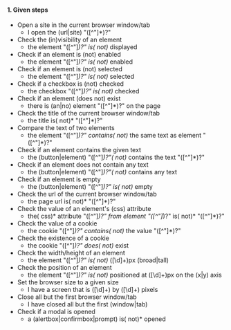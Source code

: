 #### 1. **Given steps**
- Open a site in the current browser window/tab
  - I open the (url|site) "([^"]*)?"
- Check the (in)visibility of an element
  - the element "([^"]*)?" is( not)* displayed
- Check if an element is (not) enabled
  - the element "([^"]*)?" is( not)* enabled
- Check if an element is (not) selected
  - the element "([^"]*)?" is( not)* selected
- Check if a checkbox is (not) checked
  - the checkbox "([^"]*)?" is( not)* checked
- Check if an element (does not) exist
  - there is (an|no) element "([^"]*)?" on the page
- Check the title of the current browser window/tab
  - the title is( not)* "([^"]*)?"
- Compare the text of two elements
  - the element "([^"]*)?" contains( not)* the same text as element "([^"]*)?"
- Check if an element contains the given text
  - the (button|element) "([^"]*)?"( not)* contains the text "([^"]*)?"
- Check if an element does not contain any text
  - the (button|element) "([^"]*)?"( not)* contains any text
- Check if an element is empty
  - the (button|element) "([^"]*)?" is( not)* empty
- Check the url of the current browser window/tab
  - the page url is( not)* "([^"]*)?"
- Check the value of an element's (css) attribute
  - the( css)* attribute "([^"]*)?" from element "([^"]*)?" is( not)* "([^"]*)?"
- Check the value of a cookie
  - the cookie "([^"]*)?" contains( not)* the value "([^"]*)?"
- Check the existence of a cookie
  - the cookie "([^"]*)?" does( not)* exist
- Check the width/height of an element
  - the element "([^"]*)?" is( not)* ([\d]+)px (broad|tall)
- Check the position of an element
  - the element "([^"]*)?" is( not)* positioned at ([\d]+)px on the (x|y) axis
- Set the browser size to a given size
  - I have a screen that is ([\d]+) by ([\d]+) pixels
- Close all but the first browser window/tab
  - I have closed all but the first (window|tab)
- Check if a modal is opened
  - a (alertbox|confirmbox|prompt) is( not)* opened
